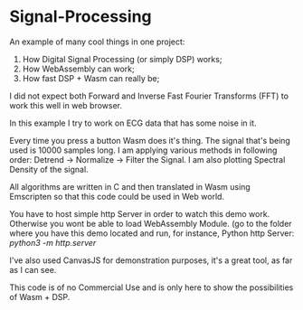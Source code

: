 # Signal-Processing

An example of many cool things in one project:

1. How Digital Signal Processing (or simply DSP) works;
2. How WebAssembly can work;
3. How fast DSP + Wasm can really be;

I did not expect both Forward and Inverse Fast Fourier Transforms (FFT) to work this well in web browser. 

In this example I try to work on ECG data that has some noise in it.

Every time you press a button Wasm does it's thing. The signal that's being used is 10000 samples long. I am applying various methods in following order: Detrend -> Normalize -> Filter the Signal. I am also plotting Spectral Density of the signal. 

All algorithms are written in C and then translated in Wasm using Emscripten so that this code could be used in Web world.

You have to host simple http Server in order to watch this demo work. Otherwise you wont be able to load WebAssembly Module. (go to the folder where you have this demo located and run, for instance, Python http Server: *python3 -m http.server*

I've also used CanvasJS for demonstration purposes, it's a great tool, as far as I can see.

This code is of no Commercial Use and is only here to show the possibilities of Wasm + DSP. 